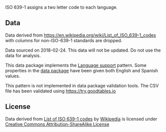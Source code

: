 ISO 639-1 assigns a two letter code to each language.

## Data

Data derived from https://en.wikipedia.org/wiki/List_of_ISO_639-1_codes with columns for non-ISO-639-1 standards are dropped.

Data sourced on 2018-02-24. This data will not be updated. Do not use the data for  analysis.

This data package implements the [Language support](https://frictionlessdata.io/specs/patterns/#language-support) pattern. Some properties in the [data package](datapackage.json) have been given both English and Spanish values.

This pattern is not implemented in data package validation tools. The CSV file has been validated using https://try.goodtables.io

## License

Data derived from [List of ISO 639-1 codes](https://en.wikipedia.org/wiki/List_of_ISO_639-1_codes) by [Wikipedia](https://wikimediafoundation.org/wiki/Home) is licensed under [Creative Commons Attribution-ShareAlike License](http://creativecommons.org/licenses/by-sa/3.0/)
